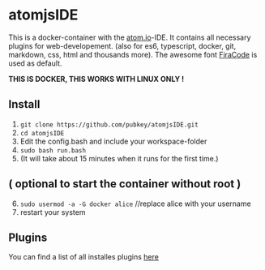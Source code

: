 # atomjsIDE
This is a docker-container with the [atom.io](https://atom.io/)-IDE. It contains all necessary plugins for web-developement. (also for es6, typescript, docker, git, markdown, css, html and thousands more). The awesome font [FiraCode](https://github.com/tonsky/FiraCode) is used as default.

**THIS IS DOCKER, THIS WORKS WITH LINUX ONLY !**

## Install
1. `git clone https://github.com/pubkey/atomjsIDE.git`
2. `cd atomjsIDE`
3. Edit the config.bash and include your workspace-folder
4. `sudo bash run.bash`
5. (It will take about 15 minutes when it runs for the first time.)

## ( optional to start the container without root )
6. `sudo usermod -a -G docker alice` //replace alice with your username
7. restart your system

## Plugins
You can find a list of all installes plugins [here](./mapped/packages.txt)
